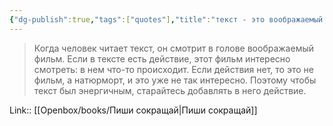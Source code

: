 ```yaml
---
{"dg-publish":true,"tags":["quotes"],"title":"текст - это воображаемый фильм","date":"2021-10-04T20:24:00+03:00","modified_at":"2023-08-21T10:10:29+03:00","alias":"текст - это воображаемый фильм","dg-path":"/quotes/202110042024.md","permalink":"/quotes/202110042024/","dgPassFrontmatter":true}
---
```



> Когда человек читает текст, он смотрит в голове воображаемый фильм. Если в тексте есть действие, этот фильм интересно смотреть: в нем что-то происходит. Если действия нет, то это не фильм, а натюрморт, и это уже не так интересно. Поэтому чтобы текст был энергичным, старайтесь добавлять в него действие.

Link:: [[Openbox/books/Пиши сокращай\|Пиши сокращай]]
